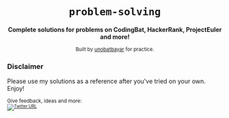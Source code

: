 <div align="center">
  <h1><code>problem-solving</code></h1>

  <strong>Complete solutions for problems on CodingBat, HackerRank, ProjectEuler and more!</strong>
  
  <sub> Built by <a href="https://www.twitter.com/unobatbayar">unobatbayar</a> for practice. </sub>
</div>

### Disclaimer
Please use my solutions as a reference after you've tried on your own. Enjoy!

<sub>Give feedback, ideas and more: <br> <sub> 
[![Twitter URL](https://img.shields.io/twitter/url/https/twitter.com/unobatbayar.svg?style=social&label=Follow%20%40unobatbayar)](https://twitter.com/unobatbayar)
